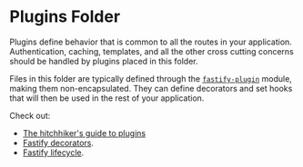 # Plugins Folder

Plugins define behavior that is common to all the routes in your
application. Authentication, caching, templates, and all the other cross
cutting concerns should be handled by plugins placed in this folder.

Files in this folder are typically defined through the
[`fastify-plugin`](https://github.com/fastify/fastify-plugin) module,
making them non-encapsulated. They can define decorators and set hooks
that will then be used in the rest of your application.

Check out:

-   [The hitchhiker's guide to plugins](https://github.com/fastify/fastify/blob/master/docs/Plugins-Guide.md)
-   [Fastify decorators](https://www.fastify.io/docs/latest/Decorators/).
-   [Fastify lifecycle](https://www.fastify.io/docs/latest/Lifecycle/).
